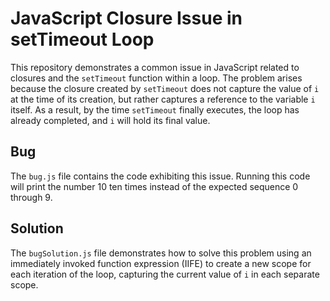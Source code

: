 # JavaScript Closure Issue in setTimeout Loop

This repository demonstrates a common issue in JavaScript related to closures and the `setTimeout` function within a loop.  The problem arises because the closure created by `setTimeout` does not capture the value of `i` at the time of its creation, but rather captures a reference to the variable `i` itself.  As a result, by the time `setTimeout` finally executes, the loop has already completed, and `i` will hold its final value.

## Bug
The `bug.js` file contains the code exhibiting this issue.  Running this code will print the number 10 ten times instead of the expected sequence 0 through 9.

## Solution
The `bugSolution.js` file demonstrates how to solve this problem using an immediately invoked function expression (IIFE) to create a new scope for each iteration of the loop, capturing the current value of `i` in each separate scope.